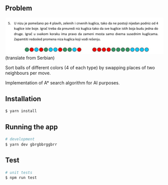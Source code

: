 ## Problem

![problem](problem.jpeg)
(translate from Serbian)

Sort balls of different colors (4 of each type) by swapping places of two neighbours per move.

Implementation of A\* search algorithm for AI purposes.

## Installation

```bash
$ yarn install
```

## Running the app

```bash
# development
$ yarn dev gbrgbbrggbrr
```

## Test

```bash
# unit tests
$ npm run test
```
